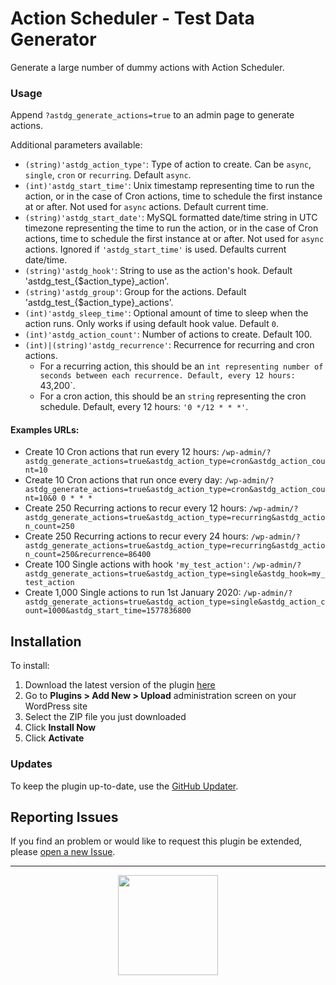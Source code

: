 # Action Scheduler - Test Data Generator

Generate a large number of dummy actions with Action Scheduler.

### Usage

Append `?astdg_generate_actions=true` to an admin page to generate actions.

Additional parameters available:

* `(string)'astdg_action_type'`: Type of action to create. Can be `async`, `single`, `cron` or `recurring`. Default `async`.
* `(int)'astdg_start_time'`: Unix timestamp representing time to run the action, or in the case of Cron actions, time to schedule the first instance at or after. Not used for `async` actions. Default current time.
* `(string)'astdg_start_date'`: MySQL formatted date/time string in UTC timezone representing the time to run the action, or in the case of Cron actions, time to schedule the first instance at or after. Not used for `async` actions. Ignored if `'astdg_start_time'` is used. Defaults current date/time.
* `(string)'astdg_hook'`: String to use as the action's hook. Default 'astdg_test_{$action_type}_action'.
* `(string)'astdg_group'`: Group for the actions. Default 'astdg_test_{$action_type}_actions'.
* `(int)'astdg_sleep_time'`: Optional amount of time to sleep when the action runs. Only works if using default hook value. Default `0`.
* `(int)'astdg_action_count'`: Number of actions to create. Default 100. 
* `(int)|(string)'astdg_recurrence'`: Recurrence for recurring and cron actions.
	* For a recurring action, this should be an `int representing number of seconds between each recurrence. Default, every 12 hours: `43,200`.
	* For a cron action, this should be an `string` representing the cron schedule. Default, every 12 hours: `'0 */12 * * *'`.

#### Examples URLs:

* Create 10 Cron actions that run every 12 hours: `/wp-admin/?astdg_generate_actions=true&astdg_action_type=cron&astdg_action_count=10`
* Create 10 Cron actions that run once every day: `/wp-admin/?astdg_generate_actions=true&astdg_action_type=cron&astdg_action_count=10&0 0 * * *`
* Create 250 Recurring actions to recur every 12 hours: `/wp-admin/?astdg_generate_actions=true&astdg_action_type=recurring&astdg_action_count=250`
* Create 250 Recurring actions to recur every 24 hours: `/wp-admin/?astdg_generate_actions=true&astdg_action_type=recurring&astdg_action_count=250&recurrence=86400`
* Create 100 Single actions with hook `'my_test_action'`: `/wp-admin/?astdg_generate_actions=true&astdg_action_type=single&astdg_hook=my_test_action`
* Create 1,000 Single actions to run 1st January 2020: `/wp-admin/?astdg_generate_actions=true&astdg_action_type=single&astdg_action_count=1000&astdg_start_time=1577836800`

## Installation

To install:

1. Download the latest version of the plugin [here](https://github.com/Prospress/action-scheduler-test-data-generator/archive/master.zip)
1. Go to **Plugins > Add New > Upload** administration screen on your WordPress site
1. Select the ZIP file you just downloaded
1. Click **Install Now**
1. Click **Activate**

### Updates

To keep the plugin up-to-date, use the [GitHub Updater](https://github.com/afragen/github-updater).

## Reporting Issues

If you find an problem or would like to request this plugin be extended, please [open a new Issue](https://github.com/Prospress/action-scheduler-test-data-generator/issues/new).

---

<p align="center">
	<a href="https://prospress.com/">
		<img src="https://cloud.githubusercontent.com/assets/235523/11986380/bb6a0958-a983-11e5-8e9b-b9781d37c64a.png" width="160">
	</a>
</p>
